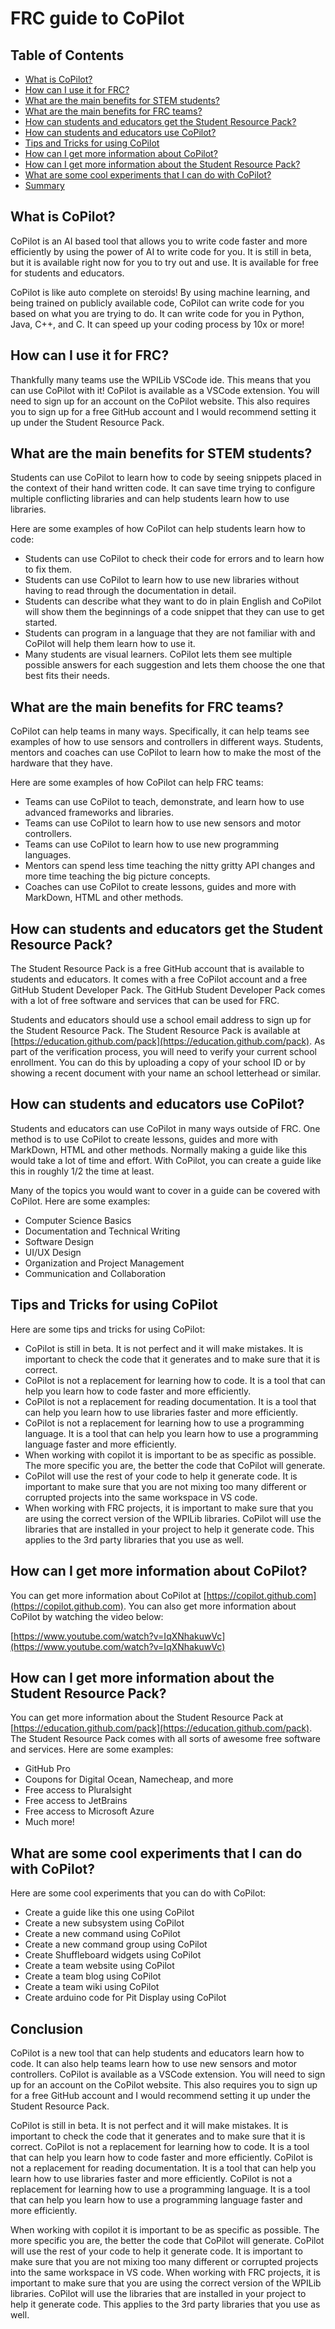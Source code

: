 # FRC guide to CoPilot

## Table of Contents

-   [What is CoPilot?](#what-is-copilot)
-   [How can I use it for FRC?](#how-can-i-use-it-for-frc)
-   [What are the main benefits for STEM students?](#what-are-the-main-benefits-for-stem-students)
-   [What are the main benefits for FRC teams?](#what-are-the-main-benefits-for-frc-teams)
-   [How can students and educators get the Student Resource Pack?](#how-can-students-and-educators-get-the-student-resource-pack)
-   [How can students and educators use CoPilot?](#how-can-students-and-educators-use-copilot)
-   [Tips and Tricks for using CoPilot](#tips-and-tricks-for-using-copilot)
-   [How can I get more information about CoPilot?](#how-can-i-get-more-information-about-copilot)
-   [How can I get more information about the Student Resource Pack?](#how-can-i-get-more-information-about-the-student-resource-pack)
-   [What are some cool experiments that I can do with CoPilot?](#what-are-some-cool-experiments-that-i-can-do-with-copilot)
-   [Summary](#summary)

## What is CoPilot?

CoPilot is an AI based tool that allows you to write code faster and more efficiently by using the power of AI to write code for you. It is still in beta, but it is available right now for you to try out and use. It is available for free for students and educators.

CoPilot is like auto complete on steroids! By using machine learning, and being trained on publicly available code, CoPilot can write code for you based on what you are trying to do. It can write code for you in Python, Java, C++, and C. It can speed up your coding process by 10x or more!

## How can I use it for FRC?

Thankfully many teams use the WPILib VSCode ide. This means that you can use CoPilot with it! CoPilot is available as a VSCode extension. You will need to sign up for an account on the CoPilot website. This also requires you to sign up for a free GitHub account and I would recommend setting it up under the Student Resource Pack.

## What are the main benefits for STEM students?

Students can use CoPilot to learn how to code by seeing snippets placed in the context of their hand written code. It can save time trying to configure multiple conflicting libraries and can help students learn how to use libraries.

Here are some examples of how CoPilot can help students learn how to code:

-   Students can use CoPilot to check their code for errors and to learn how to fix them.
-   Students can use CoPilot to learn how to use new libraries without having to read through the documentation in detail.
-   Students can describe what they want to do in plain English and CoPilot will show them the beginnings of a code snippet that they can use to get started.
-   Students can program in a language that they are not familiar with and CoPilot will help them learn how to use it.
-   Many students are visual learners. CoPilot lets them see multiple possible answers for each suggestion and lets them choose the one that best fits their needs.

## What are the main benefits for FRC teams?

CoPilot can help teams in many ways. Specifically, it can help teams see examples of how to use sensors and controllers in different ways. Students, mentors and coaches can use CoPilot to learn how to make the most of the hardware that they have.

Here are some examples of how CoPilot can help FRC teams:

-   Teams can use CoPilot to teach, demonstrate, and learn how to use advanced frameworks and libraries.
-   Teams can use CoPilot to learn how to use new sensors and motor controllers.
-   Teams can use CoPilot to learn how to use new programming languages.
-   Mentors can spend less time teaching the nitty gritty API changes and more time teaching the big picture concepts.
-   Coaches can use CoPilot to create lessons, guides and more with MarkDown, HTML and other methods.

## How can students and educators get the Student Resource Pack?

The Student Resource Pack is a free GitHub account that is available to students and educators. It comes with a free CoPilot account and a free GitHub Student Developer Pack. The GitHub Student Developer Pack comes with a lot of free software and services that can be used for FRC.

Students and educators should use a school email address to sign up for the Student Resource Pack. The Student Resource Pack is available at [https://education.github.com/pack](https://education.github.com/pack). As part of the verification process, you will need to verify your current school enrollment. You can do this by uploading a copy of your school ID or by showing a recent document with your name an school letterhead or similar.

## How can students and educators use CoPilot?

Students and educators can use CoPilot in many ways outside of FRC. One method is to use CoPilot to create lessons, guides and more with MarkDown, HTML and other methods. Normally making a guide like this would take a lot of time and effort. With CoPilot, you can create a guide like this in roughly 1/2 the time at least.

Many of the topics you would want to cover in a guide can be covered with CoPilot. Here are some examples:

-   Computer Science Basics
-   Documentation and Technical Writing
-   Software Design
-   UI/UX Design
-   Organization and Project Management
-   Communication and Collaboration

## Tips and Tricks for using CoPilot

Here are some tips and tricks for using CoPilot:

-   CoPilot is still in beta. It is not perfect and it will make mistakes. It is important to check the code that it generates and to make sure that it is correct.
-   CoPilot is not a replacement for learning how to code. It is a tool that can help you learn how to code faster and more efficiently.
-   CoPilot is not a replacement for reading documentation. It is a tool that can help you learn how to use libraries faster and more efficiently.
-   CoPilot is not a replacement for learning how to use a programming language. It is a tool that can help you learn how to use a programming language faster and more efficiently.
-   When working with copilot it is important to be as specific as possible. The more specific you are, the better the code that CoPilot will generate.
-   CoPilot will use the rest of your code to help it generate code. It is important to make sure that you are not mixing too many different or corrupted projects into the same workspace in VS code.
-   When working with FRC projects, it is important to make sure that you are using the correct version of the WPILib libraries. CoPilot will use the libraries that are installed in your project to help it generate code. This applies to the 3rd party libraries that you use as well.

## How can I get more information about CoPilot?

You can get more information about CoPilot at [https://copilot.github.com](https://copilot.github.com). You can also get more information about CoPilot by watching the video below:

[https://www.youtube.com/watch?v=IqXNhakuwVc](https://www.youtube.com/watch?v=IqXNhakuwVc)

## How can I get more information about the Student Resource Pack?

You can get more information about the Student Resource Pack at [https://education.github.com/pack](https://education.github.com/pack). The Student Resource Pack comes with all sorts of awesome free software and services. Here are some examples:

-   GitHub Pro
-   Coupons for Digital Ocean, Namecheap, and more
-   Free access to Pluralsight
-   Free access to JetBrains
-   Free access to Microsoft Azure
-   Much more!

## What are some cool experiments that I can do with CoPilot?

Here are some cool experiments that you can do with CoPilot:

-   Create a guide like this one using CoPilot
-   Create a new subsystem using CoPilot
-   Create a new command using CoPilot
-   Create a new command group using CoPilot
-   Create Shuffleboard widgets using CoPilot
-   Create a team website using CoPilot
-   Create a team blog using CoPilot
-   Create a team wiki using CoPilot
-   Create arduino code for Pit Display using CoPilot

## Conclusion

CoPilot is a new tool that can help students and educators learn how to code. It can also help teams learn how to use new sensors and motor controllers. CoPilot is available as a VSCode extension. You will need to sign up for an account on the CoPilot website. This also requires you to sign up for a free GitHub account and I would recommend setting it up under the Student Resource Pack.

CoPilot is still in beta. It is not perfect and it will make mistakes. It is important to check the code that it generates and to make sure that it is correct. CoPilot is not a replacement for learning how to code. It is a tool that can help you learn how to code faster and more efficiently. CoPilot is not a replacement for reading documentation. It is a tool that can help you learn how to use libraries faster and more efficiently. CoPilot is not a replacement for learning how to use a programming language. It is a tool that can help you learn how to use a programming language faster and more efficiently.

When working with copilot it is important to be as specific as possible. The more specific you are, the better the code that CoPilot will generate. CoPilot will use the rest of your code to help it generate code. It is important to make sure that you are not mixing too many different or corrupted projects into the same workspace in VS code. When working with FRC projects, it is important to make sure that you are using the correct version of the WPILib libraries. CoPilot will use the libraries that are installed in your project to help it generate code. This applies to the 3rd party libraries that you use as well.